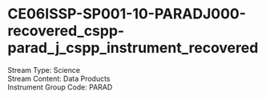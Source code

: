 # CE06ISSP-SP001-10-PARADJ000-recovered_cspp-parad_j_cspp_instrument_recovered

Stream Type: Science<br>
Stream Content: Data Products<br>
Instrument Group Code: PARAD<br>
